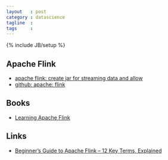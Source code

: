 ```yaml
---
layout   : post
category : datascience
tagline  : 
tags     : 
---
```

{% include JB/setup %}

## Apache Flink

- [apache flink: create jar for streaming data and allow ](https://flink.apache.org/)
- [github: apache: flink](https://github.com/apache/flink)

## Books

- [Learning Apache Flink](https://www.packtpub.com/big-data-and-business-intelligence/mastering-apache-flink)

## Links

- [Beginner’s Guide to Apache Flink – 12 Key Terms, Explained](http://www.kdnuggets.com/2016/10/beginners-guide-apache-flink-explained.html)
